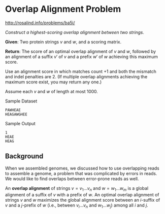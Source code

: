 # Overlap Alignment Problem

http://rosalind.info/problems/ba5i/

*Construct a highest-scoring overlap alignment between two strings.*

**Given**: Two protein strings $v$ and $w$, and a scoring matrix.

**Return**: The score of an optimal overlap alignment of $v$ and $w$, followed by an alignment of a suffix $v'$ of $v$ and a prefix $w'$ of $w$ achieving this maximum score. 

Use an alignment score in which matches count +1 and both the mismatch and indel penalties are 2. (If multiple overlap alignments achieving the maximum score exist, you may return any one.)

Assume each $v$ and $w$ of length at most 1000.

Sample Dataset
```
PAWHEAE
HEAGAWGHEE
```

Sample Output
```
1
HEAE
HEAG
```

## Background
When we assembled genomes, we discussed how to use overlapping reads to assemble a genome, a problem that was complicated by errors in reads. We would like to find overlaps between error-prone reads as well.

An **overlap alignment** of strings $v = v_1 \dots v_n$ and $w = w_1 \dots w_m$ is a global alignment of a suffix of $v$ with a prefix of $w$. An optimal overlap alignment of strings $v$ and $w$ maximizes the global alignment score between an $i$-suffix of $v$ and a $j$-prefix of $w$ (i.e., between $v_i \dots v_n$ and $w_1 \dots w_j$) among all $i$ and $j$.